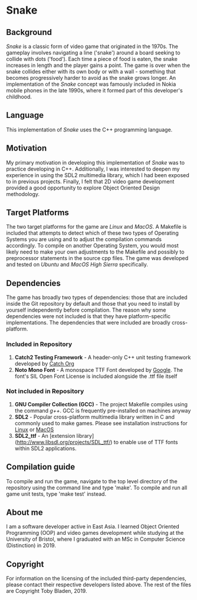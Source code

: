 # Snake

## Background

_Snake_ is a classic form of video game that originated in the 1970s.
The gameplay involves navigating a line ('snake') around a board seeking to
collide with dots ('food'). Each time a piece of food is eaten, the snake
increases in length and the player gains a point. The game is over when the
snake collides either with its own body or with a wall - something that becomes
progressively harder to avoid as the snake grows longer.
An implementation of the _Snake_ concept was famously included in Nokia mobile
phones in the late 1990s, where it formed part of this developer's childhood.

## Language

This implementation of _Snake_ uses the C++ programming language.  

## Motivation

My primary motivation in developing this implementation of _Snake_ was to
practice developing in C++. Additionally, I was interested to deepen my
experience in using the SDL2 multimedia library, which I had been exposed to
in previous projects. Finally, I felt that 2D video game development provided
a good opportunity to explore Object Oriented Design methodology.

## Target Platforms

The two target platforms for the game are _Linux_ and _MacOS_. A Makefile is
included that attempts to detect which of these two types of Operating Systems
you are using and to adjust the compilation commands accordingly. To compile
on another Operating System, you would most likely need to make your own
adjustments to the Makefile and possibly to preprocessor statements in the
source cpp files. The game was developed and tested on
 _Ubuntu_ and _MacOS High Sierra_ specifically.

## Dependencies

The game has broadly two types of dependencies: those that are included
inside the Git repository by default and those that you need to install by
yourself independently before compilation. The reason why some dependencies
were not included is that they have platform-specific implementations. The
dependencies that were included are broadly cross-platform.

### Included in Repository

1. __Catch2 Testing Framework__ - A header-only C++ unit testing framework
developed by [Catch Org](https://github.com/catchorg)
2. __Noto Mono Font__ - A monospace TTF Font developed by
[Google](https://www.google.com/get/noto/). The font's SIL Open Font
License is included alongside the .ttf file itself

### Not included in Repository

1. __GNU Compiler Collection (GCC)__ - The project Makefile compiles
using the command _g++_. GCC is frequently pre-installed on machines anyway
2. __SDL2__ - Popular cross-platform multimedia library written in C and
commonly used to make games. Please see installation instructions for
[Linux](http://lazyfoo.net/tutorials/SDL/01_hello_SDL/linux/index.php) or
[MacOS](http://lazyfoo.net/tutorials/SDL/01_hello_SDL/mac/index.php)
3. __SDL2_ttf__ - An [extension library]
(http://www.libsdl.org/projects/SDL_ttf/) to enable use of TTF fonts
within SDL2 applications.

## Compilation guide

To compile and run the game, navigate to the top level directory of the
repository using the command line and type 'make'. To compile and run all
game unit tests, type 'make test' instead.

## About me

I am a software developer active in East Asia. I learned
Object Oriented Programming (OOP) and video games development while
studying at the University of Bristol, where I graduated with
an MSc in Computer Science (Distinction) in 2019.

## Copyright

For information on the licensing of the included third-party dependencies,
please contact their respective developers listed above. The rest of the files
are Copyright Toby Bladen, 2019.
